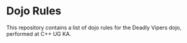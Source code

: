 Dojo Rules
==========

This repository contains a list of dojo rules for the Deadly Vipers dojo, performed at C++ UG KA.


